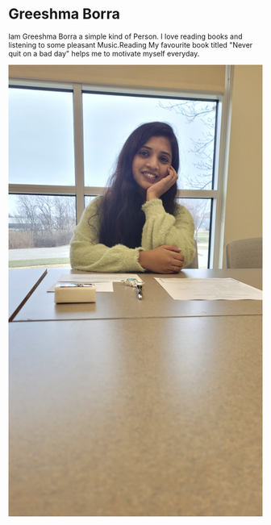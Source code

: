 # Greeshma Borra
Iam Greeshma Borra a simple kind of Person. I love reading books and listening to some pleasant Music.Reading My favourite book titled "Never quit on a bad day" helps me to motivate myself everyday.

![About Greeshma](<greeshma's image-1.jpg>)